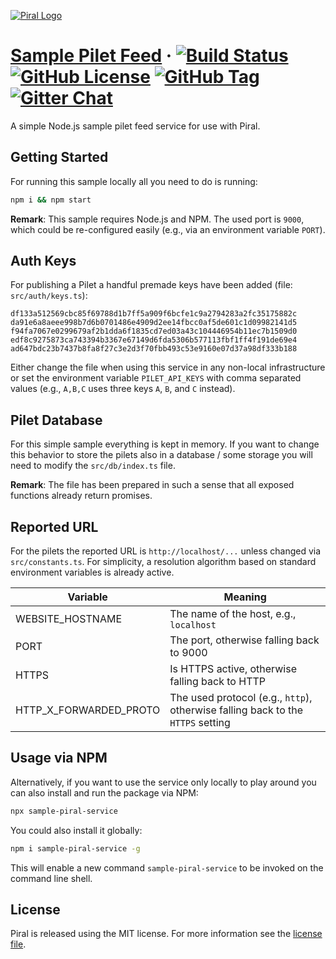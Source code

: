 [![Piral Logo](https://github.com/smapiot/piral/raw/master/docs/assets/logo.png)](https://piral.io)

# [Sample Pilet Feed](https://piral.io) &middot; [![Build Status](https://smapiot.visualstudio.com/piral/_apis/build/status/smapiot.sample-pilet-service?branchName=master)](https://smapiot.visualstudio.com/piral/_build/latest?definitionId=14&branchName=master) [![GitHub License](https://img.shields.io/badge/license-MIT-blue.svg)](https://github.com/smapiot/piral/blob/master/LICENSE) [![GitHub Tag](https://img.shields.io/github/tag/smapiot/piral.svg)](https://github.com/smapiot/piral/releases) [![Gitter Chat](https://badges.gitter.im/gitterHQ/gitter.png)](https://gitter.im/piral-io/community)

A simple Node.js sample pilet feed service for use with Piral.

## Getting Started

For running this sample locally all you need to do is running:

```sh
npm i && npm start
```

**Remark**: This sample requires Node.js and NPM. The used port is `9000`, which could be re-configured easily (e.g., via an environment variable `PORT`).

## Auth Keys

For publishing a Pilet a handful premade keys have been added (file: `src/auth/keys.ts`):

```plain
df133a512569cbc85f69788d1b7ff5a909f6bcfe1c9a2794283a2fc35175882c
da91e6a8aeee998b7d6b0701486e4909d2ee14fbcc0af5de601c1d09982141d5
f94fa7067e0299679af2b1dda6f1835cd7ed03a43c104446954b11ec7b1509d0
edf8c9275873ca743394b3367e67149d6fda5306b577113fbf1ff4f191de69e4
ad647bdc23b7437b8fa8f27c3e2d3f70fbb493c53e9160e07d37a98df333b188
```

Either change the file when using this service in any non-local infrastructure or set the environment variable `PILET_API_KEYS` with comma separated values (e.g., `A,B,C` uses three keys `A`, `B`, and `C` instead).

## Pilet Database

For this simple sample everything is kept in memory. If you want to change this behavior to store the pilets also in a database / some storage you will need to modify the `src/db/index.ts` file.

**Remark**: The file has been prepared in such a sense that all exposed functions already return promises.

## Reported URL

For the pilets the reported URL is `http://localhost/...` unless changed via `src/constants.ts`. For simplicity, a resolution algorithm based on standard environment variables is already active.

| Variable               | Meaning                                                                         |
|------------------------|---------------------------------------------------------------------------------|
| WEBSITE_HOSTNAME       | The name of the host, e.g., `localhost`                                         |
| PORT                   | The port, otherwise falling back to 9000                                        |
| HTTPS                  | Is HTTPS active, otherwise falling back to HTTP                                 |
| HTTP_X_FORWARDED_PROTO | The used protocol (e.g., `http`), otherwise falling back to the `HTTPS` setting |

## Usage via NPM

Alternatively, if you want to use the service only locally to play around you can also install and run the package via NPM:

```sh
npx sample-piral-service
```

You could also install it globally:

```sh
npm i sample-piral-service -g
```

This will enable a new command `sample-piral-service` to be invoked on the command line shell.

## License

Piral is released using the MIT license. For more information see the [license file](./LICENSE).
